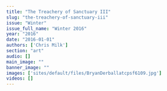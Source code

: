```yaml
---
title: "The Treachery of Sanctuary III"
slug: "the-treachery-of-sanctuary-iii"
issue: "Winter"
issue_full_name: "Winter 2016"
year: "2016"
date: "2016-01-01"
authors: ['Chris Milk']
section: "art"
audio: []
main_image: ""
banner_image: ""
images: ['sites/default/files/BryanDerballatcpsf6109.jpg']
videos: []
---
```

